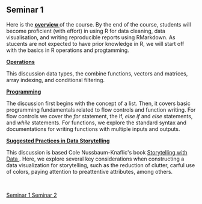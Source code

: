 ## Seminar 1

Here is the <a style="font-weight:bold"  href="https://nicholas-sim.github.io/ANL501-Data-Visualisation-and-Storytelling/seminar_1/introduction"> overview </a> of the course. By the end of the course, students will become proficient (with effort) in using R for data cleaning, data visualisation, and writing reproducible reports using RMarkdown. As stucents are not expected to have prior knowledge in R, we will start off with the basics in R operations and progtamming.

<a style="font-weight:bold"  href="https://nicholas-sim.github.io/ANL501-Data-Visualisation-and-Storytelling/seminar_1/operations">  Operations </a>

This discussion data types, the combine functions, vectors and matrices, array indexing, and conditional filtering.


<a style="font-weight:bold"  href="https://nicholas-sim.github.io/ANL501-Data-Visualisation-and-Storytelling/seminar_1/programming">  Programming </a>

The discussion first begins with the concept of a list. Then, it covers basic programming fundamentals related to flow controls and function writing. For flow controls we cover the _for_ statement, the if, _else if_ and _else_ statements, and _while_ statements. For functions, we explore the standard syntax and documentations for writing functions with multiple inputs and outputs.


<a style="font-weight:bold"  href="https://nicholas-sim.github.io/ANL501-Data-Visualisation-and-Storytelling/seminar_1/practices"> Suggested Practices in Data Storytelling </a>

This discussion is based Cole Nussbaum-Knaflic's book <a href="https://www.storytellingwithdata.com/"> Storytelling with Data </a>. Here, we explore several key considerations when constructing a data visualization for storytelling, such as the reduction of clutter, carful use of colors, paying attention to preattentive attributes, among others. 




<br>

<a href="https://nicholas-sim.github.io/ANL501-Data-Visualisation-and-Storytelling/seminar_1/" class = "button" > Seminar 1 </a>  <a href="https://nicholas-sim.github.io/ANL501-Data-Visualisation-and-Storytelling/seminar_2/" class = "button" > Seminar 2 </a> 
